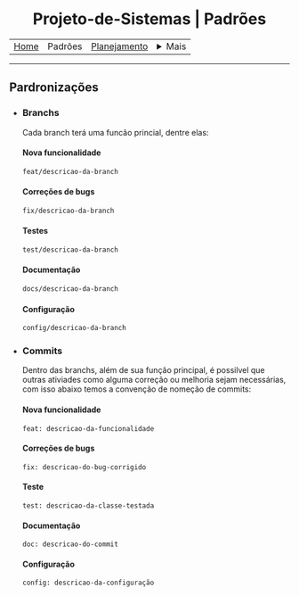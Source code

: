 <h1 align="center"> Projeto-de-Sistemas | Padrões</h1>

<table align="center">
    <tr>
        <td><a href="..\README.md">Home</a></td>
        <td>Padrões</td>
        <td><a href="plan.md">Planejamento</a></td>
        <td>
            <details style="position: relative;">
                <summary>Mais</summary>
                <ul style="position: absolute; background: transparent; border: 1px solid #ccc; padding: 10px; list-style: none; border-radius: 10px">
                    <li><a href="contact.md">Contato</a></li>
                </ul>
            </details>
        </td>
    </tr>
</table>

<hr>

## Pardronizações

- ### Branchs
  Cada branch terá uma funcão princial, dentre elas:
  #### Nova funcionalidade
  ```bash
  feat/descricao-da-branch
  ```
  #### Correções de bugs
  ```bash
  fix/descricao-da-branch
  ```
  #### Testes 
  ```bash
  test/descricao-da-branch
  ```
  #### Documentação
  ```bash
  docs/descricao-da-branch
  ```
  #### Configuração
  ```bash
  config/descricao-da-branch
  ```

- ### Commits
  Dentro das branchs, além de sua função principal, é possilvel que outras ativiades como alguma correção ou melhoria sejam necessárias, com isso abaixo temos a convenção de nomeção de commits:
  #### Nova funcionalidade
  ```brash
  feat: descricao-da-funcionalidade 
  ```
  #### Correções de bugs
  ```brash
  fix: descricao-do-bug-corrigido
  ```
  #### Teste
  ```brash
  test: descricao-da-classe-testada
  ```
  #### Documentação
  ```brash
  doc: descricao-do-commit
  ```
  #### Configuração
  ```brash
  config: descricao-da-configuração
  ```